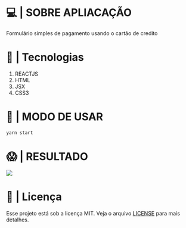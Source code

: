 # 💻 | SOBRE APLIACAÇÃO
Formulário simples de pagamento usando o cartão de credito

# 🚀 | Tecnologias
1. REACTJS
1. HTML
1. JSX
1. CSS3

# :cowboy_hat_face: | MODO DE USAR
```sh
yarn start
```

# 😱 | RESULTADO
<img src='assets/resource/ref.PNG'/>

# 📝 | Licença
Esse projeto está sob a licença MIT. Veja o arquivo [LICENSE](README.md) para mais detalhes.
